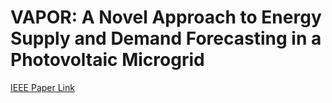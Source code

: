 # VAPOR: A Novel Approach to Energy Supply and Demand Forecasting in a Photovoltaic Microgrid

[IEEE Paper Link](https://ieeexplore.ieee.org/document/10066452)
